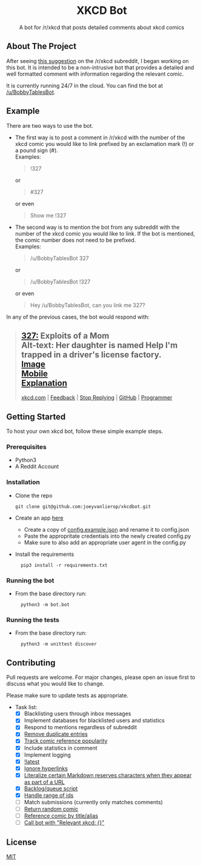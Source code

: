 <h1 align=center>XKCD Bot</h1>
<p align=center>A bot for /r/xkcd that posts detailed comments about xkcd comics</p>

## About The Project

After seeing [this suggestion](https://www.reddit.com/r/xkcd/comments/epmpwv/why_do_we_not_have_a_bot/) on the /r/xkcd subreddit, I began working on this bot. It is intended to be a non-intrusive bot that provides a detailed and well formatted comment with information regarding the relevant comic. 

It is currently running 24/7 in the cloud. You can find the bot at [/u/BobbyTablesBot](https://www.reddit.com/user/BobbyTablesBot/).
## Example
There are two ways to use the bot.

* The first way is to post a comment in /r/xkcd with the number of the xkcd comic you would like to link prefixed by an exclamation mark (!) or a pound sign (#).  
  Examples:

  > !327  

  or
  > #327 

  or even
  > Show me !327


* The second way is to mention the bot from any subreddit with the number of the xkcd comic you would like to link. If the bot is mentioned, the comic number does not need to be prefixed.  
  Examples:

    > /u/BobbyTablesBot 327  

    or
    > /u/BobbyTablesBot !327

    or even
    > Hey /u/BobbyTablesBot, can you link me 327?

In any of the previous cases, the bot would respond with:

> **[327:](http://xkcd.com/327)** Exploits of a Mom    
> **Alt-text:** Her daughter is named Help I'm trapped in a driver's license factory.  
> [Image](https://imgs.xkcd.com/comics/exploits_of_a_mom.png)  
> [Mobile](http://m.xkcd.com/327)  
> [Explanation](http://www.explainxkcd.com/wiki/index.php/327)  
> ---
> [xkcd.com](https://www.xkcd.com)&nbsp;|&nbsp;[Feedback](https://reddit.com/message/compose/?to=banana_shavings&subject=BobbyTablesBot)&nbsp;|&nbsp;[Stop&nbsp;Replying](https://reddit.com/message/compose/?to=BobbyTablesBot&subject=Ignore%20Me&message=Ignore%20Me)&nbsp;|&nbsp;[GitHub](https://github.com/joeyvanlierop/xkcdbot)&nbsp;|&nbsp;[Programmer](https://www.reddit.com/user/banana_shavings)


## Getting Started

To host your own xkcd bot, follow these simple example steps.

### Prerequisites

* Python3
* A Reddit Account
  
### Installation

* Clone the repo

      git clone git@github.com:joeyvanlierop/xkcdbot.git
    
* Create an app [here](https://www.reddit.com/prefs/apps)
   * Create a copy of [config.example.json](xkcdbot/config.example.json) and rename it to config.json
   * Paste the appropritate credentials into the newly created config.py
   * Make sure to also add an appropriate user agent in the config.py
* Install the requirements
    
        pip3 install -r requirements.txt

### Running the bot

* From the base directory run:

        python3 -m bot.bot
        
### Running the tests

* From the base directory run:

        python3 -m unittest discover

## Contributing
Pull requests are welcome. For major changes, please open an issue first to discuss what you would like to change.

Please make sure to update tests as appropriate.

* Task list:
    - [x] Blacklisting users through inbox messages
    - [x] Implement databases for blacklisted users and statistics
    - [x] Respond to mentions regardless of subreddit
    - [x] [Remove duplicate entries](https://www.reddit.com/r/xkcd/comments/erydbl/introducing_ubobbytablesbot/ff7k8mg/)
    - [x] [Track comic reference popularity](https://www.reddit.com/r/xkcd/comments/erydbl/introducing_ubobbytablesbot/ff75nen/)
    - [x] Include statistics in comment
    - [x] Implement logging
    - [x] [!latest](https://www.reddit.com/r/xkcd/comments/erydbl/introducing_ubobbytablesbot/ff98upj/)
    - [x] [Ignore hyperlinks](https://www.reddit.com/r/xkcd/comments/eut0e2/xkcd_2260_reaction_maps/ffrd5jo/)
    - [x] [Literalize certain Markdown reserves characters when they appear as part of a URL](https://www.reddit.com/r/xkcd/comments/erydbl/introducing_ubobbytablesbot/ff6z3yz/)
    - [x] [Backlog/queue script](https://www.reddit.com/r/xkcd/comments/erydbl/introducing_ubobbytablesbot/ff8gjyc/)
    - [x] [Handle range of ids](https://www.reddit.com/r/xkcd/comments/erydbl/introducing_ubobbytablesbot/ff7s6zt/)
    - [ ] Match submissions (currently only matches comments)
    - [ ] [Return random comic](https://www.reddit.com/r/xkcd/comments/erydbl/introducing_ubobbytablesbot/ff7wmeh/)
    - [ ] [Reference comic by title/alias](https://www.reddit.com/r/xkcd/comments/erydbl/introducing_ubobbytablesbot/ff9lxi2/)
    - [ ] [Call bot with "Relevant xkcd: {}"](https://www.reddit.com/r/AskReddit/comments/eunqex/you_are_able_to_choose_1_statistic_to_see_above/fft653g/)

## License
[MIT](https://choosealicense.com/licenses/mit/)
